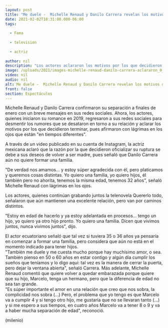 ```yaml
---
layout: post
title: "Me duele -  Michelle Renaud y Danilo Carrera revelan los motivos de su ruptura amorosa"
date: 2021-02-02T18:31:00.000-06:00
tags:
  
  - Fama
  
  - television
  
  - actriz
  
author: nil
description: "Los actores aclararon los motivos por los que decidieron terminar y con lágrimas en los ojos aseguraron que están en tiempos diferentes. "
image: /uploads/2021/images-michelle-renaud-danilo-carrera-aclararon_0_0_1200_747.jpg
video: nil
audio: nil
alt: Me duele -  Michelle Renaud y Danilo Carrera revelan los motivos de su ruptura amorosa
front: false
section: Espectáculos
---
```


Michelle Renaud y Danilo Carrera confirmaron su separación a finales de enero con un breve mensajes en sus redes sociales. Ahora, los actores, quienes iniciaron su romance en 2019, regresaron a sus redes sociales para desmentir los rumores que se desataron en torno a su relación y aclarar los motivos por los que decidieron terminar, pues afirmaron con lágrimas en los ojos que están "en tiempos diferentes". 

A través de un video publicado en su cuenta de Instagram, la actriz mexicana aclaró que la razón por la que decidieron oficializar su ruptura se debe a sus deseos de volver a ser madre, pues señaló que Danilo Carrera aún no quiere formar una familia. 

"De verdad nos amamos... y estoy súper agradecida con él, pero platicamos y queremos cosas distintas. Yo quiero una familia, yo quiero hijos, él también pero no ahorita, tenemos la misma edad, tenemos 32 años", señaló Michelle Renaud con lágrimas en los ojos. 

Los actores, quienes continúan grabando juntos la telenovela Quererlo todo, señalaron que aún mantienen una excelente relación, pero van por caminos distintos.  

"Estoy en edad de hacerlo y ya estoy adelantada en procesos... tengo un hijo, yo quiero ya otro hijo pronto. Yo quiero una familia. Dicen que vivimos juntos, nunca vivimos juntos", dijo.  

El actor ecuatoriano señaló que tal vez si tuviera 35 o 36 años ya pensaría en comenzar a formar una familia, pero considera que aún no está en el momento indicado para tener hijos.  
"También me duele y me cuesta mucho porque hay muchísimo amor, o sea. También pienso en 50 o 60 años en estar contigo y algún día cumplir los sueños que teníamos y lo digo aquí: tal vez es la manera de cerrar la puerta, pero dejar la ventana abierta", señaló Carrera. 
Más adelante, Michelle Renaud comentó que quiere volver a quedar embarazada porque quiere que su hijo, Marcelo, tenga un hermano, pero que la diferencia de edad no sea tan grande.  
"Es súper importante el amor en una relación que creo que nos sobra, la complicidad nos sobra (...) Pero, el problema que yo tengo es que Marcelo va a cumplir 4 y si tengo otro hijo, me gustaría que no se llevaran tanto (...) y si me espero a sus tiempos, en cuatro años Marcelo va a tener 8 o 9 y va a haber mucha separación de edad", reconoció.  

(milenio)
